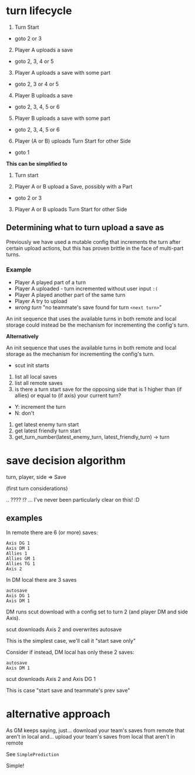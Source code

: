# turn lifecycle

1. Turn Start

* goto 2 or 3

2. Player A uploads a save

* goto 2, 3, 4 or 5

3. Player A uploads a save with some part

* goto 2, 3 or 4 or 5

4. Player B uploads a save

* goto 2, 3, 4, 5 or 6

5. Player B uploads a save with some part

* goto 2, 3, 4, 5 or 6

6. Player (A or B) uploads Turn Start for other Side

* goto 1


**This can be simplified to**

1. Turn start

2. Player A or B upload a Save, possibly with a Part

* goto 2 or 3

3. Player A or B uploads Turn Start for other Side

## Determining what to turn upload a save as

Previously we have used a mutable config that increments the turn after certain upload actions, but this has proven brittle in the face of multi-part turns.

### Example

* Player A played part of a turn
* Player A uploaded - turn incremented without user input `:(`
* Player A played another part of the same turn
* Player A try to upload
* *wrong turn* "no teammate's save found for turn `<next turn>`"

An init sequence that uses the available turns in both remote and local storage could instead be the mechanism for incrementing the config's turn.

**Alternatively**

An init sequence that uses the available turns in both remote and local storage as the mechanism for incrementing the config's turn.

* scut init starts
1. list all local saves
2. list all remote saves
3. is there a turn start save for the opposing side that is 1 higher than (if allies) or equal to (if axis) your current turn?
* Y: increment the turn
* N: don't

1. get latest enemy turn start
2. get latest friendly turn start
3. get_turn_number(latest_enemy_turn, latest_friendly_turn) -> turn


# save decision algorithm

turn, player, side => Save

(first turn considerations)

.. ???? !? ... I've never been particularly clear on this! :D

## examples

In remote there are 6 (or more) saves:
```
Axis DG 1
Axis DM 1
Allies 1
Allies GM 1
Allies TG 1
Axis 2
```

In DM local there are 3 saves
```
autosave
Axis DG 1
Axis DM 1
```

DM runs scut download with a config set to turn 2 (and player DM and side Axis).

scut downloads Axis 2 and overwrites autosave

This is the simplest case, we'll call it "start save only"

Consider if instead, DM local has only these 2 saves:

```
autosave
Axis DM 1
```

scut downloads Axis 2 and Axis DG 1

This is case "start save and teammate's prev save"

# alternative approach

As GM keeps saying, just... download your team's saves from remote that aren't in local
and... upload your team's saves from local that aren't in remote

See `SimplePrediction`

Simple!

